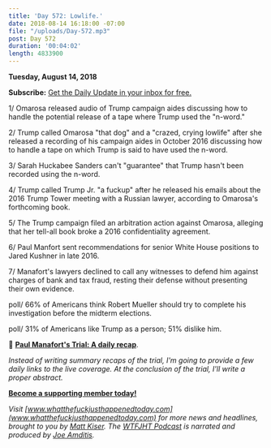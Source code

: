 ```yaml
---
title: 'Day 572: Lowlife.'
date: 2018-08-14 16:18:00 -07:00
file: "/uploads/Day-572.mp3"
post: Day 572
duration: '00:04:02'
length: 4833900
---
```


**Tuesday, August 14, 2018**

**Subscribe:** [Get the Daily Update in your inbox for free.](https://whatthefuckjusthappenedtoday.com/subscribe/)

1/ Omarosa released audio of Trump campaign aides discussing how to handle the potential release of a tape where Trump used the "n-word."

2/ Trump called Omarosa "that dog" and a "crazed, crying lowlife" after she released a recording of his campaign aides in October 2016 discussing how to handle a tape on which Trump is said to have used the n-word.

3/ Sarah Huckabee Sanders can't "guarantee" that Trump hasn't been recorded using the n-word.

4/ Trump called Trump Jr. "a fuckup" after he released his emails about the 2016 Trump Tower meeting with a Russian lawyer, according to Omarosa's forthcoming book.

5/ The Trump campaign filed an arbitration action against Omarosa, alleging that her tell-all book broke a 2016 confidentiality agreement.

6/ Paul Manfort sent recommendations for senior White House positions to Jared Kushner in late 2016.

7/ Manafort's lawyers declined to call any witnesses to defend him against charges of bank and tax fraud, resting their defense without presenting their own evidence.

poll/ 66% of Americans think Robert Mueller should try to complete his investigation before the midterm elections.

poll/ 31% of Americans like Trump as a person; 51% dislike him.

📰 **[Paul Manafort's Trial: A daily recap](https://whatthefuckjusthappenedtoday.com/paul-manaforts-trial/)**.

*Instead of writing summary recaps of the trial, I'm going to provide a few daily links to the live coverage. At the conclusion of the trial, I'll write a proper abstract.*

**[Become a supporting member today!](https://whatthefuckjusthappenedtoday.com/membership/?utm_source=2017\+Donors&utm_campaign=8dccd905d9-&utm_medium=email&utm_term=0_3bd36f654c-8dccd905d9-169730397)**

*Visit [www.whatthefuckjusthappenedtoday.com](www.whatthefuckjusthappenedtoday.com) for more news and headlines, brought to you by [Matt Kiser](https://twitter.com/Matt_Kiser). The [WTFJHT Podcast](https://whatthefuckjusthappenedtoday.com/podcasts/) is narrated and produced by [Joe Amditis](https://twitter.com/jsamditis).*